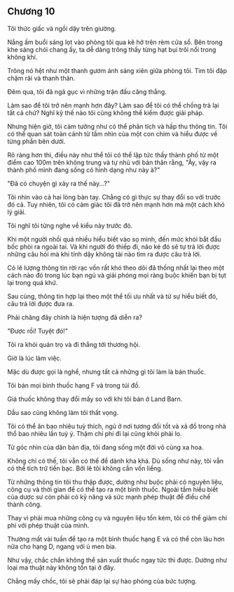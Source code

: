 ## Chương 10

Tôi thức giấc và ngồi dậy trên giường.

Nắng ấm buổi sáng lọt vào phòng tôi qua kẽ hở trên rèm cửa sổ. Bên trong khe sáng chói chang ấy, ta dễ dàng trông thấy từng hạt bụi trôi nổi trong không khí.

Trông nó hệt như một thanh gươm ánh sáng xiên giữa phòng tôi. Tim tôi đập chậm rãi và thanh thản.

Đêm qua, tôi đã ngã gục vì những trận đấu căng thẳng.

Làm sao để tôi trở nên mạnh hơn đây? Làm sao để tôi có thể chống trả lại tất cả chứ? Nghĩ kỹ thế nào tôi cũng không thể kiếm được giải pháp.

Nhưng hiện giờ, tôi cảm tưởng như có thể phân tích và hấp thu thông tin. Tôi có thể quan sát toàn cảnh từ tầm nhìn của một con chim và hiểu được về từng phần bên dưới.

Rõ ràng hơn thì, điều này như thể tôi có thể lập tức thấy thành phố từ một điểm cao 100m trên không trung và tự nhủ với bản thân rằng, "Ây, vậy ra thành phố mình đang sống có hình dạng như này à?"

"Đã có chuyện gì xảy ra thế này...?"

Tôi nhìn vào cả hai lòng bàn tay. Chẳng có gì thực sự thay đổi so với trước đó cả. Tuy nhiên, tôi có cảm giác tôi đã trở nên mạnh hơn mà một cách khó lý giải.

Tôi nghĩ tôi từng nghe về kiểu này trước đó.

Khi một người nhồi quá nhiều hiểu biết vào sọ mình, đến mức khói bắt đầu bốc phòi ra ngoài tai. Và khi người đó thiếp đi, não kẻ đó sẽ tự trả lời được những câu hỏi mà khi tỉnh dậy không tài nào tìm ra được câu trả lời.

Có lẽ lượng thông tin rời rạc vốn rất khó theo dõi đã thống nhất lại theo một cách nào đó trong lúc bạn ngủ và giải phóng mọi ràng buộc khiến bạn bị tụt lại trong quá khứ.

Sau cùng, thông tin hợp lại theo một thể tối ưu nhất và từ sự hiểu biết đó, câu trả lời được đưa ra.

Phải chăng đây chính là hiện tượng đã diễn ra?

"Được rồi! Tuyệt đó!"

Tôi ra khỏi quán trọ và đi thẳng tới thương hội.

Giờ là lúc làm việc.

Mặc dù được gọi là nghề, nhưng tất cả những gì tôi làm là bán thuốc.

Tôi bán mọi bình thuốc hạng F và trong túi đồ.

Giá thuốc không thay đổi mấy so với khi tôi bán ở Land Barn.

Dẫu sao cũng không làm tôi thất vọng.

Tôi có thể ăn bao nhiêu tuỳ thích, ngủ ở nơi tương đối tốt và xả đồ trong nhà thổ bao nhiêu lần tuỳ ý. Thậm chí phí đi lại cũng khỏi phải lo.

Từ góc nhìn của dân bản địa, tôi đang sống một đời vô cùng xa hoa.

Không chỉ có thế, tôi vẫn có thể để dành kha khá. Dù sống như này, tôi vẫn có thể tích trữ tiền bạc. Bởi lẽ tôi không cần vốn liếng.

Từ những thông tin tôi thu thập được, dường như buộc phải có nguyên liệu, công cụ và thời gian để có thể tạo ra một bình thuốc. Ngoài tầm hiểu biết của dược sư còn phải có kỹ năng và sức mạnh phép thuật để điều chế thành công.

Thay vì phải mua những công cụ và nguyên liệu tốn kém, tôi có thể giảm chi phí với phép thuật của mình.

Thường mất vài tuần để tạo ra một bình thuốc hạng E và có thể còn lâu hơn nữa cho hạng D, ngang với ủ men bia.

Như vậy, chắc chắn không thể sản xuất thuốc ngay tức thì được. Dường như loại ma thuật này không tồn tại ở đây.

Chẳng mấy chốc, tôi sẽ phải đáp lại sự hào phóng của bức tượng.

